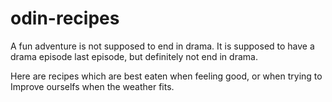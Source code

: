 # odin-recipes

A fun adventure is not supposed to end in drama.
It is supposed to have a drama episode last episode, but definitely not end in drama.

Here are recipes which are best eaten when feeling good, or when trying to Improve ourselfs when the weather fits.